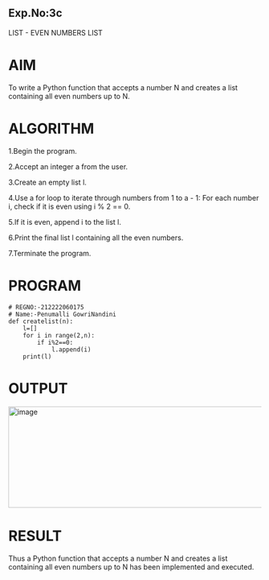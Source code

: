 ## Exp.No:3c
LIST - EVEN NUMBERS LIST
# AIM
To write a Python function that accepts a number N and creates a list containing all even numbers up to N.

# ALGORITHM
1.Begin the program.

2.Accept an integer a from the user.

3.Create an empty list l.

4.Use a for loop to iterate through numbers from 1 to a - 1:
For each number i, check if it is even using i % 2 == 0.

5.If it is even, append i to the list l.

6.Print the final list l containing all the even numbers.

7.Terminate the program.
# PROGRAM
```
# REGNO:-212222060175
# Name:-Penumalli GowriNandini
def createlist(n):
    l=[]
    for i in range(2,n):
        if i%2==0:
            l.append(i)
    print(l)
```
# OUTPUT
<img width="777" height="201" alt="image" src="https://github.com/user-attachments/assets/077782b0-5eeb-4fef-8a06-7b135bd20979" />


# RESULT
Thus a Python function that accepts a number N and creates a list containing all even numbers up to N has been implemented and executed.
